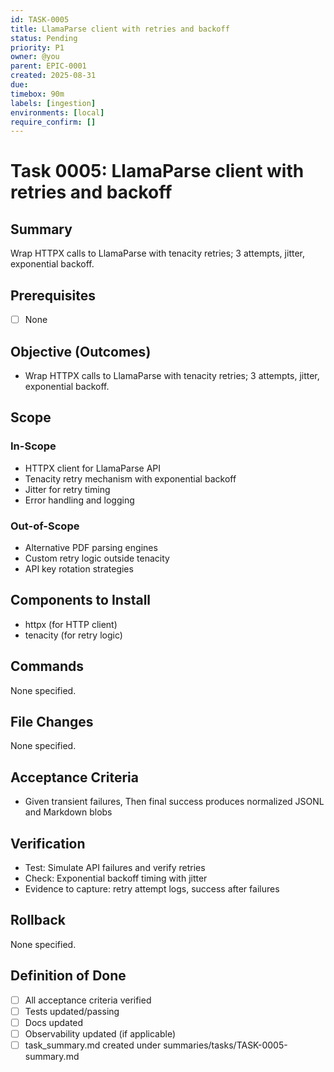 ```yaml
---
id: TASK-0005
title: LlamaParse client with retries and backoff
status: Pending
priority: P1
owner: @you
parent: EPIC-0001
created: 2025-08-31
due: 
timebox: 90m
labels: [ingestion]
environments: [local]
require_confirm: []
---
```


# Task 0005: LlamaParse client with retries and backoff

## Summary

Wrap HTTPX calls to LlamaParse with tenacity retries; 3 attempts, jitter, exponential backoff.

## Prerequisites

- [ ] None

## Objective (Outcomes)

- Wrap HTTPX calls to LlamaParse with tenacity retries; 3 attempts, jitter, exponential backoff.

## Scope

### In-Scope

- HTTPX client for LlamaParse API
- Tenacity retry mechanism with exponential backoff
- Jitter for retry timing
- Error handling and logging

### Out-of-Scope

- Alternative PDF parsing engines
- Custom retry logic outside tenacity
- API key rotation strategies

## Components to Install

- httpx (for HTTP client)
- tenacity (for retry logic)

## Commands

None specified.

## File Changes

None specified.

## Acceptance Criteria

- Given transient failures, Then final success produces normalized JSONL and Markdown blobs

## Verification

- Test: Simulate API failures and verify retries
- Check: Exponential backoff timing with jitter
- Evidence to capture: retry attempt logs, success after failures

## Rollback

None specified.

## Definition of Done

- [ ] All acceptance criteria verified
- [ ] Tests updated/passing
- [ ] Docs updated
- [ ] Observability updated (if applicable)
- [ ] task_summary.md created under summaries/tasks/TASK-0005-summary.md